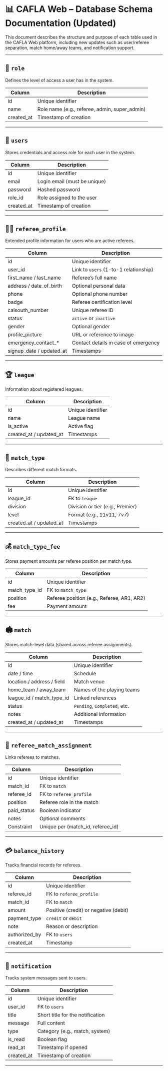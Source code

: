 # 📊 CAFLA Web – Database Schema Documentation (Updated)

This document describes the structure and purpose of each table used in the CAFLA Web platform, including new updates such as user/referee separation, match home/away teams, and notification support.

---

## 🔐 `role`
Defines the level of access a user has in the system.

| Column     | Description |
|------------|-------------|
| id         | Unique identifier |
| name       | Role name (e.g., referee, admin, super_admin) |
| created_at | Timestamp of creation |

---

## 👤 `users`
Stores credentials and access role for each user in the system.

| Column     | Description |
|------------|-------------|
| id         | Unique identifier |
| email      | Login email (must be unique) |
| password   | Hashed password |
| role_id    | Role assigned to the user |
| created_at | Timestamp of creation |

---

## 🧍‍♂️ `referee_profile`
Extended profile information for users who are active referees.

| Column                     | Description |
|----------------------------|-------------|
| id                         | Unique identifier |
| user_id                    | Link to `users` (1-to-1 relationship) |
| first_name / last_name     | Referee’s full name |
| address / date_of_birth    | Optional personal data |
| phone                      | Optional phone number |
| badge                      | Referee certification level |
| calsouth_number            | Unique referee ID |
| status                     | `active` or `inactive` |
| gender                     | Optional gender |
| profile_picture            | URL or reference to image |
| emergency_contact_*        | Contact details in case of emergency |
| signup_date / updated_at   | Timestamps |

---

## 🏆 `league`
Information about registered leagues.

| Column     | Description |
|------------|-------------|
| id         | Unique identifier |
| name       | League name |
| is_active  | Active flag |
| created_at / updated_at | Timestamps |

---

## 🎯 `match_type`
Describes different match formats.

| Column     | Description |
|------------|-------------|
| id         | Unique identifier |
| league_id  | FK to `league` |
| division   | Division or tier (e.g., Premier) |
| level      | Format (e.g., 11v11, 7v7) |
| created_at / updated_at | Timestamps |

---

## 💰 `match_type_fee`
Stores payment amounts per referee position per match type.

| Column       | Description |
|--------------|-------------|
| id           | Unique identifier |
| match_type_id| FK to `match_type` |
| position     | Referee position (e.g., Referee, AR1, AR2) |
| fee          | Payment amount |

---

## 🏟️ `match`
Stores match-level data (shared across referee assignments).

| Column      | Description |
|-------------|-------------|
| id          | Unique identifier |
| date / time | Schedule |
| location / address / field | Match venue |
| home_team / away_team | Names of the playing teams |
| league_id / match_type_id | Linked references |
| status      | `Pending`, `Completed`, etc. |
| notes       | Additional information |
| created_at / updated_at | Timestamps |

---

## 🤝 `referee_match_assignment`
Links referees to matches.

| Column       | Description |
|--------------|-------------|
| id           | Unique identifier |
| match_id     | FK to `match` |
| referee_id   | FK to `referee_profile` |
| position     | Referee role in the match |
| paid_status  | Boolean indicator |
| notes        | Optional comments |
| Constraint   | Unique per (match_id, referee_id) |

---

## 💳 `balance_history`
Tracks financial records for referees.

| Column        | Description |
|---------------|-------------|
| id            | Unique identifier |
| referee_id    | FK to `referee_profile` |
| match_id      | FK to `match` |
| amount        | Positive (credit) or negative (debit) |
| payment_type  | `credit` or `debit` |
| note          | Reason or description |
| authorized_by | FK to `users` |
| created_at    | Timestamp |

---

## 🔔 `notification`
Tracks system messages sent to users.

| Column      | Description |
|-------------|-------------|
| id          | Unique identifier |
| user_id     | FK to `users` |
| title       | Short title for the notification |
| message     | Full content |
| type        | Category (e.g., match, system) |
| is_read     | Boolean flag |
| read_at     | Timestamp if opened |
| created_at  | Timestamp of creation |

---
